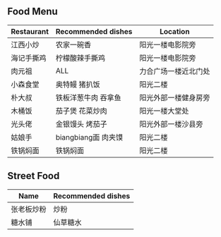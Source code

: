 ## Food Menu
| Restaurant | Recommended dishes | Location |
| ---------- | ------------------ | -------- |
| 江西小炒  |  农家一碗香 | 阳光一楼电影院旁 |
| 海记手撕鸡 | 柠檬酸辣手撕鸡 | 阳光一楼电影院旁 |
| 肉元祖 | ALL | 力合广场一楼近北门处 |
| 小森食堂 | 奥特鳗 猪扒饭 | 阳光二楼 |
| 朴大叔 | 铁板洋葱牛肉 吞拿鱼 | 阳光外部一楼健身房旁 |
| 木桶饭 | 茄子煲 花菜炒肉 | 阳光一楼大堂处 |
| 光头佬 | 金银馒头 烤茄子 | 阳光外部一楼沙县旁 |
| 姑娘手 | biangbiang面 肉夹馍 | 阳光二楼 |
| 铁锅焖面 | 铁锅焖面 | 阳光二楼 |

## Street Food
| Name | Recommended dishes |
| ---------- | ------------------ |
| 张老板炒粉 | 炒粉 |
| 糖水铺 | 仙草糖水 |
